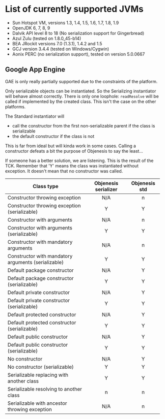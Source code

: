 # List of currently supported JVMs

* Sun Hotspot VM, versions 1.3, 1.4, 1.5, 1.6, 1.7, 1.8, 1.9
* OpenJDK 6, 7, 8, 9
* Dalvik API level 8 to 18 (No serialization support for Gingerbread)
* Azul Zulu (tested on 1.8.0_45-b14)
* BEA JRockit versions 7.0 (1.3.1), 1.4.2 and 1.5
* GCJ version 3.4.4 (tested on Windows/Cygwin)
* Aonix PERC (no serialization support), tested on version 5.0.0667

## Google App Engine 

GAE is only really partially supported due to the constraints of the platform.

Only serializable objects can be instantiated. So the Serializing instantiator will behave almost correctly. There
is only one loophole: `readResolve` will be called if implemented by the created class. This isn't the case
on the other platforms.

The Standard instantiator will 
* call the constructor from the first non-serializable parent if the class is serializable
* the default constructor if the class is not
 
This is far from ideal but will kinda work in some cases. Calling a constructor defeats a bit the purpose of
Objenesis to say the least...

If someone has a better solution, we are listening. This is the result of the TCK. Remember that 'Y' means
the class was instantiated without exception. It doesn't mean that no constructor was called.

|Class type                                        |Objenesis serializer|Objenesis std|
|---------------------------------------------------|:-----------------:|:-----------:|
|Constructor throwing exception                     |N/A                |n            |
|Constructor throwing exception (serializable)      |Y                  |Y            |
|Constructor with arguments                         |N/A                |n            |
|Constructor with arguments (serializable)          |Y                  |Y            |
|Constructor with mandatory arguments               |N/A                |n            |
|Constructor with mandatory arguments (serializable)|Y                  |Y            |
|Default package constructor                        |N/A                |Y            |
|Default package constructor (serializable)         |Y                  |Y            |
|Default private constructor                        |N/A                |Y            |
|Default private constructor (serializable)         |Y                  |Y            |
|Default protected constructor                      |N/A                |Y            |
|Default protected constructor (serializable)       |Y                  |Y            |
|Default public constructor                         |N/A                |Y            |
|Default public constructor (serializable)          |Y                  |Y            |
|No constructor                                     |N/A                |Y            |
|No constructor (serializable)                      |Y                  |Y            |
|Serializable replacing with another class          |Y                  |Y            |
|Serializable resolving to another class            |n                  |n            |
|Serializable with ancestor throwing exception      |N/A                |n            |
